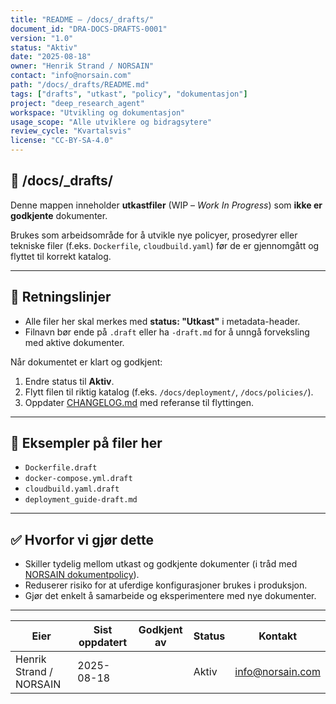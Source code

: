 ```yaml
---
title: "README – /docs/_drafts/"
document_id: "DRA-DOCS-DRAFTS-0001"
version: "1.0"
status: "Aktiv"
date: "2025-08-18"
owner: "Henrik Strand / NORSAIN"
contact: "info@norsain.com"
path: "/docs/_drafts/README.md"
tags: ["drafts", "utkast", "policy", "dokumentasjon"]
project: "deep_research_agent"
workspace: "Utvikling og dokumentasjon"
usage_scope: "Alle utviklere og bidragsytere"
review_cycle: "Kvartalsvis"
license: "CC-BY-SA-4.0"
---
```


## 📂 /docs/_drafts/

Denne mappen inneholder **utkastfiler** (WIP – *Work In Progress*) som **ikke er godkjente** dokumenter.

Brukes som arbeidsområde for å utvikle nye policyer, prosedyrer eller tekniske filer (f.eks. `Dockerfile`, `cloudbuild.yaml`) før de er gjennomgått og flyttet til korrekt katalog.

---

## 📌 Retningslinjer

- Alle filer her skal merkes med **status: "Utkast"** i metadata-header.
- Filnavn bør ende på `.draft` eller ha `-draft.md` for å unngå forveksling med aktive dokumenter.

Når dokumentet er klart og godkjent:

1. Endre status til **Aktiv**.
2. Flytt filen til riktig katalog (f.eks. `/docs/deployment/`, `/docs/policies/`).
3. Oppdater [CHANGELOG.md](../CHANGELOG.md) med referanse til flyttingen.

---

## 📎 Eksempler på filer her

- `Dockerfile.draft`
- `docker-compose.yml.draft`
- `cloudbuild.yaml.draft`
- `deployment_guide-draft.md`

---

## ✅ Hvorfor vi gjør dette

- Skiller tydelig mellom utkast og godkjente dokumenter (i tråd med [NORSAIN dokumentpolicy](../dokumentpolicy_norsain.md)).
- Reduserer risiko for at uferdige konfigurasjoner brukes i produksjon.
- Gjør det enkelt å samarbeide og eksperimentere med nye dokumenter.

---

| Eier | Sist oppdatert | Godkjent av | Status | Kontakt |
|------|----------------|-------------|--------|---------|
| Henrik Strand / NORSAIN | 2025-08-18 |  | Aktiv | [info@norsain.com][def] |

[def]: mailto:info@norsain.com
